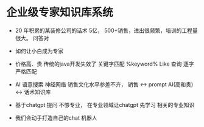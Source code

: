 # 企业级专家知识库系统

- 20 年积累的某装修公司的话术
    5亿， 500+销售，进出很频繁，培训的工程量很大。
    问答对

- 如何让小白成为专家
- 价格高、贵  传统的java开发失效了
    关键字匹配   %keyword% Like 查询
    逐字严格匹配 
- AI 语意搜索  神经网络
    销售文化水平参差不齐， 
    销售  <->  prompt AI(高和贵)  <->  话术知识库 
- 基于chatgpt 提问 不够专业， 在专业领域让chatgpt 先学习
    相关的专业知识
- 我们会动手打造自己的chat 机器人